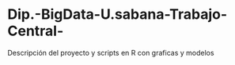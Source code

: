 # Dip.-BigData-U.sabana-Trabajo-Central-
Descripción del proyecto y scripts en R con graficas y modelos
